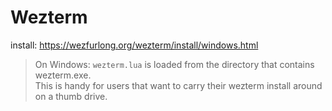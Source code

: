 # Wezterm

install: <https://wezfurlong.org/wezterm/install/windows.html>

> On Windows: `wezterm.lua` is loaded from the directory that contains wezterm.exe.\
> This is handy for users that want to carry their wezterm install around on a thumb drive.

